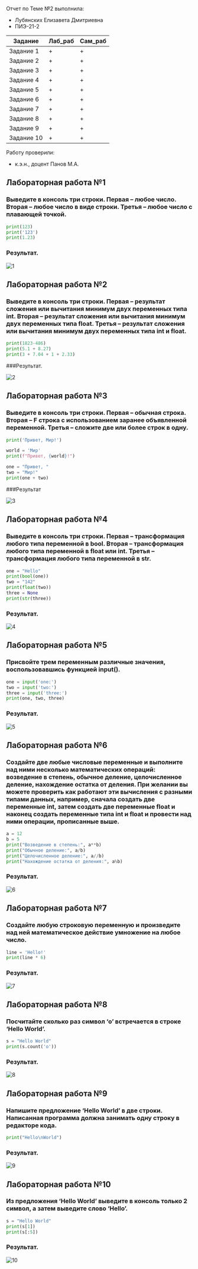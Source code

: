 Отчет по Теме №2 выполнила:
- Лубянских Елизавета Дмитриевна
- ПИЭ-21-2

| Задание | Лаб_раб | Сам_раб |
| ------ | ------ | ------ |
| Задание 1 | + | + |
| Задание 2 | + | + |
| Задание 3 | + | + |
| Задание 4 | + | + |
| Задание 5 | + | + |
| Задание 6 | + | + |
| Задание 7 | + | + |
| Задание 8 | + | + |
| Задание 9 | + | + |
| Задание 10 | + | + |

Работу проверили:
- к.э.н., доцент Панов М.А.

 ## Лабораторная работа №1
### Выведите в консоль три строки. Первая – любое число. Вторая – любое число в виде строки. Третья – любое число с плавающей точкой.

```python
print(123)
print('123')
print(1.23)
```

### Результат.
![1](https://github.com/llubyanskikh/Software_engineering0/assets/147454826/a0c12b04-4027-418c-981a-192949d19cfb)
 ## Лабораторная работа №2
### Выведите в консоль три строки. Первая – результат сложения или вычитания минимум двух переменных типа int. Вторая – результат сложения или вычитания минимум двух переменных типа float. Третья – результат сложения или вычитания минимум двух переменных типа int и float.
```python
print(1823-486)
print(5.1 + 8.27)
print(3 + 7.04 + 1 + 2.33)
```
###Результат.

![2](https://github.com/llubyanskikh/Software_engineering0/assets/147454826/822adb70-bcbf-4d8a-b287-f44380b3f97d)
 ## Лабораторная работа №3
### Выведите в консоль три строки. Первая – обычная строка. Вторая – F строка с использованием заранее объявленной переменной. Третья – сложите две или более строк в одну.

```python
print('Привет, Мир!')

world = 'Мир'
print(f"Привет, {world}!")

one = "Привет, "
two = "Мир!"
print(one + two)

```
###Результат

![3](https://github.com/llubyanskikh/Software_engineering0/assets/147454826/96f0d286-cd6f-46b9-8e27-1f76daa94184)

 ## Лабораторная работа №4
### Выведите в консоль три строки. Первая – трансформация любого типа переменной в bool. Вторая – трансформация любого типа переменной в float или int. Третья – трансформация любого типа переменной в str.

```python
one = "Hello"
print(bool(one))
two = "142"
print(float(two))
three = None
print(str(three))
```

### Результат.

![4](https://github.com/llubyanskikh/Software_engineering0/assets/147454826/2a2febf0-a39c-47cc-a767-bbeed1b09178)

## Лабораторная работа №5
### Присвойте трем переменным различные значения, воспользовавшись функцией input().

```python
one = input('one:')
two = input('two:')
three = input('three:')
print(one, two, three)
```

### Результат.

![5](https://github.com/llubyanskikh/Software_engineering0/assets/147454826/3695a08d-5bf8-47b0-96b8-5975dd1233e2)


 ## Лабораторная работа №6
### Создайте две любые числовые переменные и выполните над ними несколько математических операций: возведение в степень, обычное деление, целочисленное деление, нахождение остатка от деления. При желании вы можете проверить как работают эти вычисления с разными типами данных, например, сначала создать две переменные int, затем создать две переменные float и наконец создать переменные типа int и float и провести над ними операции, прописанные выше.

```python
a = 12
b = 5
print("Возведение в степень:", a**b)
print("Обычное деление:", a/b)
print("Целочисленное деление:", a//b)
print("Нахождение остатка от деления:", a%b)
```

### Результат.

![6](https://github.com/llubyanskikh/Software_engineering0/assets/147454826/cb5302ff-40a4-4669-b29e-9c9c0264871e)

 ## Лабораторная работа №7
### Создайте любую строковую переменную и произведите над ней математическое действие умножение на любое число.

```python
line = 'Hello!'
print(line * 6)
```

### Результат.

![7](https://github.com/llubyanskikh/Software_engineering0/assets/147454826/6a7da886-c427-42f7-85da-f55dc524fe32)

## Лабораторная работа №8
### Посчитайте сколько раз символ ‘o’ встречается в строке ‘Hello World’.

```python
s = "Hello World"
print(s.count('o'))
```

### Результат.

![8](https://github.com/llubyanskikh/Software_engineering0/assets/147454826/61cd4f1a-1eb2-4b44-a87a-07eb0e4c6304)

 ## Лабораторная работа №9
### Напишите предложение ‘Hello World’ в две строки. Написанная программа должна занимать одну строку в редакторе кода.

```python
print("Hello\nWorld")
```

### Результат.

![9](https://github.com/llubyanskikh/Software_engineering0/assets/147454826/7f73540b-17a2-4c2c-a538-5af0510f8f93)

 ## Лабораторная работа №10
### Из предложения ‘Hello World’ выведите в консоль только 2 символ, а затем выведите слово ‘Hello’.

```python
s = "Hello World"
print(s[1])
print(s[:5])
```

### Результат.

![10](https://github.com/llubyanskikh/Software_engineering0/assets/147454826/f43e19e7-f5f1-48ab-a30f-f5efce02887d)









